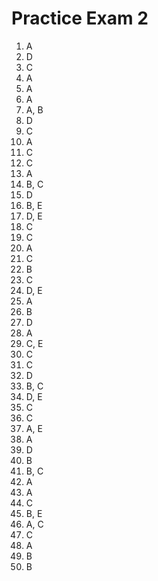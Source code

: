 # Practice Exam 2

1. A
2. D
3. C
4. A
5. A
6. A
7. A, B
8. D
9. C
10. A
11. C
12. C
13. A
14. B, C
15. D
16. B, E
17. D, E
18. C
19. C
20. A
21. C
22. B
23. C
24. D, E
25. A
26. B
27. D
28. A
29. C, E
30. C
31. C
32. D
33. B, C
34. D, E
35. C
36. C
37. A, E
38. A
39. D
40. B
41. B, C
42. A
43. A
44. C
45. B, E
46. A, C
47. C
48. A
49. B
50. B

